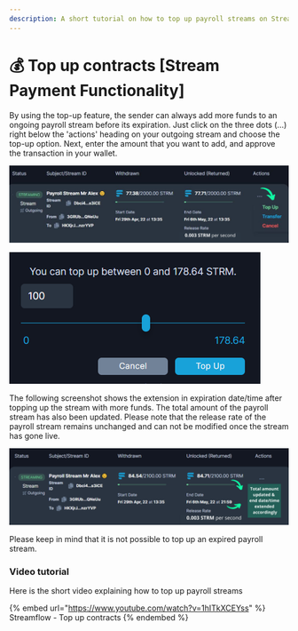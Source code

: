 ```yaml
---
description: A short tutorial on how to top up payroll streams on Streamflow
---
```


# 💰 Top up contracts \[Stream Payment Functionality]

By using the top-up feature, the sender can always add more funds to an ongoing payroll stream before its expiration. Just click on the three dots (...) right below the 'actions' heading on your outgoing stream and choose the top-up option. Next, enter the amount that you want to add, and approve the transaction in your wallet.

![How to top up a payroll stream](<../../.gitbook/assets/0.0033 STRM per second (1).png>)

![Select the top up amount](<../../.gitbook/assets/top up.png>)

The following screenshot shows the extension in expiration date/time after topping up the stream with more funds. The total amount of the payroll stream has also been updated. Please note that the release rate of the payroll stream remains unchanged and can not be modified once the stream has gone live.

![Total amount locked in the payroll stream increased & extension in the expiration date of stream](<../../.gitbook/assets/after top up.png>)

Please keep in mind that it is not possible to top up an expired payroll stream.

### Video tutorial&#x20;

Here is the short video explaining how to top up payroll streams

{% embed url="https://www.youtube.com/watch?v=1hITkXCEYss" %}
Streamflow - Top up contracts
{% endembed %}
